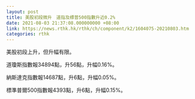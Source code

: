 ```yaml
---
layout: post
title: 美股初段微升　道指及標普500指數升近0.2%
date: 2021-08-03 21:37:08.000000000 +08:00
link: https://news.rthk.hk/rthk/ch/component/k2/1604075-20210803.htm
categories: rthk
---
```


美股初段上升，但升幅有限。

道瓊斯指數報34894點，升56點，升幅0.16%。

納斯達克指數報14687點，升6點，升幅0.05%。

標準普爾500指數報4393點，升6點，升幅0.15%。

